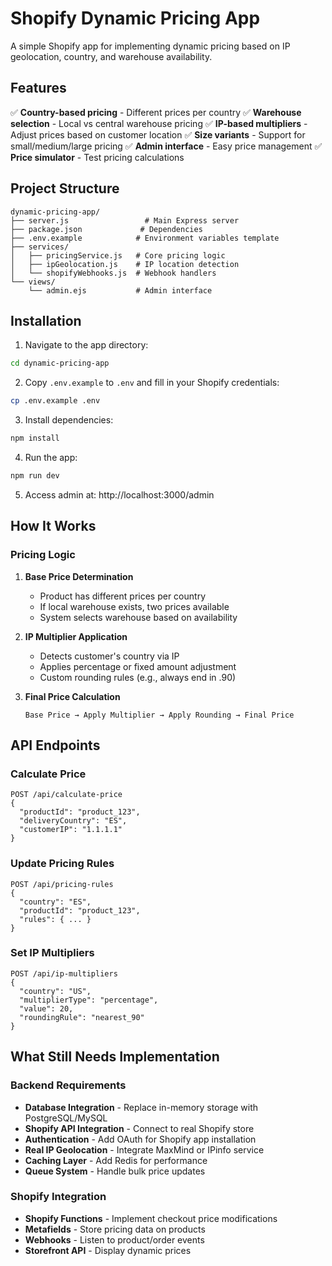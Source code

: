 # Shopify Dynamic Pricing App

A simple Shopify app for implementing dynamic pricing based on IP geolocation, country, and warehouse availability.

## Features

✅ **Country-based pricing** - Different prices per country
✅ **Warehouse selection** - Local vs central warehouse pricing
✅ **IP-based multipliers** - Adjust prices based on customer location
✅ **Size variants** - Support for small/medium/large pricing
✅ **Admin interface** - Easy price management
✅ **Price simulator** - Test pricing calculations

## Project Structure

```
dynamic-pricing-app/
├── server.js                 # Main Express server
├── package.json             # Dependencies
├── .env.example            # Environment variables template
├── services/
│   ├── pricingService.js   # Core pricing logic
│   ├── ipGeolocation.js    # IP location detection
│   └── shopifyWebhooks.js  # Webhook handlers
└── views/
    └── admin.ejs           # Admin interface
```

## Installation

1. Navigate to the app directory:
```bash
cd dynamic-pricing-app
```

2. Copy `.env.example` to `.env` and fill in your Shopify credentials:
```bash
cp .env.example .env
```

3. Install dependencies:
```bash
npm install
```

4. Run the app:
```bash
npm run dev
```

5. Access admin at: http://localhost:3000/admin

## How It Works

### Pricing Logic

1. **Base Price Determination**
   - Product has different prices per country
   - If local warehouse exists, two prices available
   - System selects warehouse based on availability

2. **IP Multiplier Application**
   - Detects customer's country via IP
   - Applies percentage or fixed amount adjustment
   - Custom rounding rules (e.g., always end in .90)

3. **Final Price Calculation**
   ```
   Base Price → Apply Multiplier → Apply Rounding → Final Price
   ```

## API Endpoints

### Calculate Price
```
POST /api/calculate-price
{
  "productId": "product_123",
  "deliveryCountry": "ES",
  "customerIP": "1.1.1.1"
}
```

### Update Pricing Rules
```
POST /api/pricing-rules
{
  "country": "ES",
  "productId": "product_123",
  "rules": { ... }
}
```

### Set IP Multipliers
```
POST /api/ip-multipliers
{
  "country": "US",
  "multiplierType": "percentage",
  "value": 20,
  "roundingRule": "nearest_90"
}
```

## What Still Needs Implementation

### Backend Requirements
- **Database Integration** - Replace in-memory storage with PostgreSQL/MySQL
- **Shopify API Integration** - Connect to real Shopify store
- **Authentication** - Add OAuth for Shopify app installation
- **Real IP Geolocation** - Integrate MaxMind or IPinfo service
- **Caching Layer** - Add Redis for performance
- **Queue System** - Handle bulk price updates

### Shopify Integration
- **Shopify Functions** - Implement checkout price modifications
- **Metafields** - Store pricing data on products
- **Webhooks** - Listen to product/order events
- **Storefront API** - Display dynamic prices